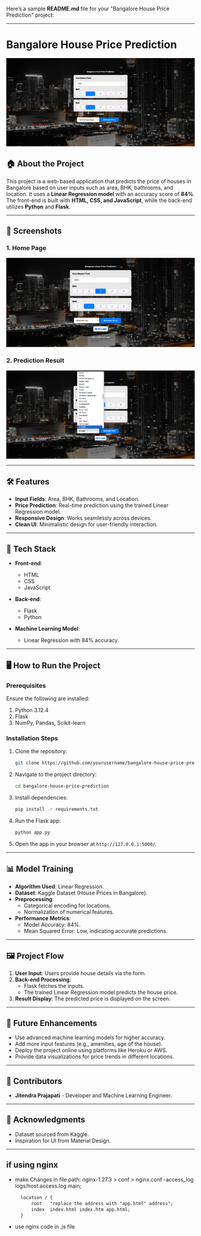 Here’s a sample **README.md** file for your "Bangalore House Price Prediction" project:

---

# Bangalore House Price Prediction  

![Project Banner](./img/home.png)

## 🏠 About the Project  
This project is a web-based application that predicts the price of houses in Bangalore based on user inputs such as area, BHK, bathrooms, and location. It uses a **Linear Regression model** with an accuracy score of **84%**. The front-end is built with **HTML, CSS, and JavaScript**, while the back-end utilizes **Python** and **Flask**.

---

## 📸 Screenshots  
### 1. Home Page  
![Home Page](./img/1.png)  

### 2. Prediction Result  
![Prediction Result](./img/2.png)  

---

## 🛠️ Features  
- **Input Fields**: Area, BHK, Bathrooms, and Location.  
- **Price Prediction**: Real-time prediction using the trained Linear Regression model.  
- **Responsive Design**: Works seamlessly across devices.  
- **Clean UI**: Minimalistic design for user-friendly interaction.  

---

## 🔧 Tech Stack  
- **Front-end**:  
  - HTML  
  - CSS  
  - JavaScript  

- **Back-end**:  
  - Flask  
  - Python  

- **Machine Learning Model**:  
  - Linear Regression with 84% accuracy.  

---

## 🖥️ How to Run the Project  

### Prerequisites  
Ensure the following are installed:  
1. Python 3.12.4  
2. Flask  
3. NumPy, Pandas, Scikit-learn  

### Installation Steps  
1. Clone the repository:  
   ```bash  
   git clone https://github.com/yourusername/bangalore-house-price-prediction.git  
   ```  
2. Navigate to the project directory:  
   ```bash  
   cd bangalore-house-price-prediction  
   ```  
3. Install dependencies:  
   ```bash  
   pip install -r requirements.txt  
   ```  
4. Run the Flask app:  
   ```bash  
   python app.py  
   ```  
5. Open the app in your browser at `http://127.0.0.1:5000/`.  

---

## 📊 Model Training  
- **Algorithm Used**: Linear Regression.  
- **Dataset**: Kaggle Dataset (House Prices in Bangalore).  
- **Preprocessing**:  
  - Categorical encoding for locations.  
  - Normalization of numerical features.  
- **Performance Metrics**:  
  - Model Accuracy: 84%.  
  - Mean Squared Error: Low, indicating accurate predictions.  

---

## 🖼️ Project Flow  
1. **User Input**: Users provide house details via the form.  
2. **Back-end Processing**:  
   - Flask fetches the inputs.  
   - The trained Linear Regression model predicts the house price.  
3. **Result Display**: The predicted price is displayed on the screen.  

---

## 🚀 Future Enhancements  
- Use advanced machine learning models for higher accuracy.  
- Add more input features (e.g., amenities, age of the house).  
- Deploy the project online using platforms like Heroku or AWS.  
- Provide data visualizations for price trends in different locations.  

---

## 🤝 Contributors  
- **Jitendra Prajapati** - Developer and Machine Learning Engineer.  

---


## 📝 Acknowledgments  
- Dataset sourced from Kaggle.  
- Inspiration for UI from Material Design.  

---

## if using nginx 
- make Changes in file path:  nginx-1.27.3 > conf > nginx.conf
-access_log  logs/host.access.log  main;

        location / {
            root   "replace the address with "app.html" address";
            index  index.html index.htm app.html;
        }
- use nginx code in .js file

